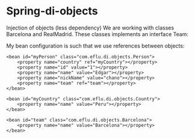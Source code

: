 # Spring-di-objects
Injection of objects (less dependency)
We are working with classes Barcelona and RealMadrid. These classes implements an interface Team:


My bean configuration is such that we use references between objects:

	<bean id="myPerson" class="com.eflu.di.objects.Person">
		<property name="country" ref="myCountry"></property>
		<property name="id" value="1"></property>
		<property name="name" value="Edgar"></property>
		<property name="nickName" value="chano"></property>
		<property name="team" ref="team"></property>
	</bean>

	<bean id="myCountry" class="com.eflu.di.objects.Country">
		<property name="name" value="Peru"></property>
	</bean>

	<bean id="team" class="com.eflu.di.objects.Barcelona">
		<property name="name" value="Barcelona"></property>
	</bean>
